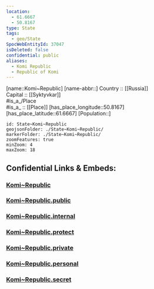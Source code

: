 ```yaml
---
location:
  - 61.6667
  - 50.8167
type: State
tags:
  - geo/State
SpocWebEntityId: 37047
isDeleted: false
confidential: public
aliases:
  - Komi Republic
  - Republic of Komi 
---
```

[name::Komi~Republic] 
[name-abbr::] 
Country :: [[Russia]]  
Capital :: [[Syktyvkar]]  
#is_a_/Place  
#is_a_ :: [[Place]] 
[has_place_longitude::50.8167] 
[has_place_latitude::61.6667] 
[Population::] 



```leaflet
id: State~Komi~Republic
geojsonFolder: ./State~Komi~Republic/
markerFolder: ./State~Komi~Republic/
zoomFeatures: true 
minZoom: 4 
maxZoom: 18
```


## Confidential Links & Embeds: 

### [Komi~Republic](/_Standards/Earth/Continent/Europe/Europe~East/Russia/Russia~NorthWest/Komi~Republic.md) 

### [Komi~Republic.public](/_public/Earth/Continent/Europe/Europe~East/Russia/Russia~NorthWest/Komi~Republic.public.md) 

### [Komi~Republic.internal](/_internal/Earth/Continent/Europe/Europe~East/Russia/Russia~NorthWest/Komi~Republic.internal.md) 

### [Komi~Republic.protect](/_protect/Earth/Continent/Europe/Europe~East/Russia/Russia~NorthWest/Komi~Republic.protect.md) 

### [Komi~Republic.private](/_private/Earth/Continent/Europe/Europe~East/Russia/Russia~NorthWest/Komi~Republic.private.md) 

### [Komi~Republic.personal](/_personal/Earth/Continent/Europe/Europe~East/Russia/Russia~NorthWest/Komi~Republic.personal.md) 

### [Komi~Republic.secret](/_secret/Earth/Continent/Europe/Europe~East/Russia/Russia~NorthWest/Komi~Republic.secret.md)

